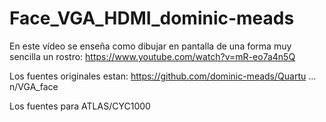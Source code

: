 # Face_VGA_HDMI_dominic-meads

En este vídeo se enseña como dibujar en pantalla de una forma muy sencilla un rostro:
https://www.youtube.com/watch?v=mR-eo7a4n5Q

Los fuentes originales estan:
https://github.com/dominic-meads/Quartu ... n/VGA_face

Los fuentes para ATLAS/CYC1000
